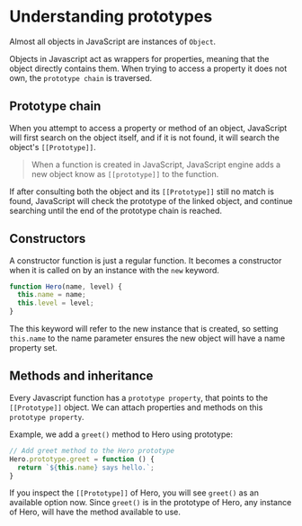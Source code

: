 # Understanding prototypes

Almost all objects in JavaScript are instances of `Object`.

Objects in Javascript act as wrappers for properties, meaning that the object directly contains them. When trying to access a property it does not own, the `prototype chain` is traversed.



## Prototype chain

When you attempt to access a property or method of an object, JavaScript will first search on the object itself, and if it is not found, it will search the object's `[[Prototype]]`.

>When a function is created in JavaScript, JavaScript engine adds a new object know as `[[prototype]]` to the function.

If after consulting both the object and its `[[Prototype]]` still no match is found, JavaScript will check the prototype of the linked object, and continue searching until the end of the prototype chain is reached.

## Constructors

A constructor function is just a regular function. It becomes a constructor when it is called on by an instance with the `new` keyword.

```javascript
function Hero(name, level) {
  this.name = name;
  this.level = level;
}
```

The this keyword will refer to the new instance that is created, so setting `this.name` to the name parameter ensures the new object will have a name property set.

## Methods and inheritance

Every Javascript function has a `prototype property`, that points to the `[[Prototype]]` object. We can attach properties and methods on this `prototype property`.

Example, we add a `greet()` method to Hero using prototype:

```Javascript
// Add greet method to the Hero prototype
Hero.prototype.greet = function () {
  return `${this.name} says hello.`;
}
```

If you inspect the `[[Prototype]]` of Hero, you will see `greet()` as an available option now. Since `greet()` is in the prototype of Hero, any instance of Hero, will have the method available to use.